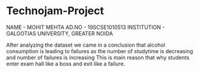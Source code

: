 # Technojam-Project

NAME - MOHIT MEHTA
AD.NO - 19SCSE1010513
INSTITUTION - GALGOTIAS UNIVERSITY, GREATER NOIDA


After analyzing the dataset we came in a conclusion that alcohol consumption is leading to failures as the number of studytime is decreasing and number of failures is increasing
This is main reason that why students enter exam hall like a boss and exit like a failure.



